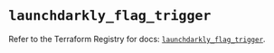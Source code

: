 # `launchdarkly_flag_trigger`

Refer to the Terraform Registry for docs: [`launchdarkly_flag_trigger`](https://registry.terraform.io/providers/launchdarkly/launchdarkly/2.25.2/docs/resources/flag_trigger).
